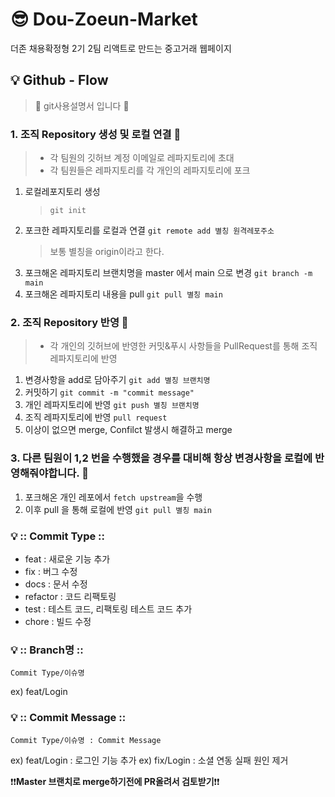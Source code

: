 # 😎 Dou-Zoeun-Market

더존 채용확정형 2기 2팀 리액트로 만드는 중고거래 웹페이지

## 💡 Github - Flow

> 🤔 git사용설명서 입니다 🤔

### 1. 조직 Repository 생성 및 로컬 연결 👀

> - 각 팀원의 깃허브 계정 이메일로 레파지토리에 초대
> - 각 팀원들은 레파지토리를 각 개인의 레파지토리에 포크

1. 로컬레포지토리 생성 
   > `git init`
3. 포크한 레파지토리를 로컬과 연결 `git remote add 별칭 원격레포주소`
   > 보통 별칭을 origin이라고 한다.
4. 포크해온 레파지토리 브랜치명을 master 에서 main 으로 변경 `git branch -m main`
5. 포크해온 레파지토리 내용을 pull `git pull 별칭 main`

### 2. 조직 Repository 반영 👀

> - 각 개인의 깃허브에 반영한 커밋&푸시 사항들을 PullRequest를 통해 조직 레파지토리에 반영

1. 변경사항을 add로 담아주기 `git add 별칭 브랜치명`
2. 커밋하기 `git commit -m "commit message"`
3. 개인 레파지토리에 반영 `git push 별칭 브랜치명`
4. 조직 레파지토리에 반영 `pull request`
5. 이상이 없으면 merge, Confilct 발생시 해결하고 merge

### 3. 다른 팀원이 1,2 번을 수행했을 경우를 대비해 항상 변경사항을 로컬에 반영해줘야합니다. 👀

1. 포크해온 개인 레포에서 `fetch upstream`을 수행
2. 이후 pull 을 통해 로컬에 반영 `git pull 별칭 main`

### 💡 :: Commit Type ::

- feat : 새로운 기능 추가
- fix : 버그 수정
- docs : 문서 수정
- refactor : 코드 리팩토링
- test : 테스트 코드, 리팩토링 테스트 코드 추가
- chore : 빌드 수정

### 💡 :: Branch명 ::

`Commit Type/이슈명`

ex) feat/Login

### 💡 :: Commit Message ::

`Commit Type/이슈명 : Commit Message`

ex) feat/Login : 로그인 기능 추가
ex) fix/Login : 소셜 연동 실패 원인 제거

❗❗**Master 브랜치로 merge하기전에 PR올려서 검토받기**❗❗
